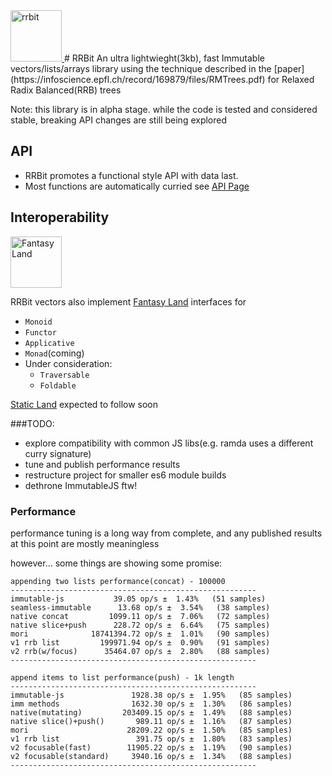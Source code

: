 <a href="https://github.com/wishfoundry/rrbit">
	<img width="82" height="82" alt="rrbit" src="https://raw.github.com/wishfoundry/rrbit/master/docs/logo-small.png">
</a>
# RRBit
An ultra lightwieght(3kb), fast Immutable vectors/lists/arrays library using the technique 
described in the [paper](https://infoscience.epfl.ch/record/169879/files/RMTrees.pdf)
for Relaxed Radix Balanced(RRB) trees

Note: this library is in alpha stage. while the code is tested and considered stable, breaking API changes are still being explored
 
## API
* RRBit promotes a functional style API with data last.
* Most functions are automatically curried 
see [API Page](https://github.com/wishfoundry/rrbit/blob/master/API.md)


## Interoperability

<a href="https://github.com/fantasyland/fantasy-land">
	<img width="82" height="82" alt="Fantasy Land" src="https://raw.github.com/puffnfresh/fantasy-land/master/logo.png">
</a>

RRBit vectors also implement [Fantasy Land](https://github.com/fantasyland/fantasy-land) interfaces for 
* `Monoid` 
* `Functor`
* `Applicative` 
* `Monad`(coming)
* Under consideration:
    * `Traversable`
    * `Foldable`


[Static Land](https://github.com/rpominov/static-land) expected to follow soon
 
 
 ###TODO:
 * explore compatibility with common JS libs(e.g. ramda uses a different curry signature)
 * tune and publish performance results
 * restructure project for smaller es6 module builds
 * dethrone ImmutableJS ftw!
 
 
 ### Performance
 performance tuning is a long way from complete, and any published results at this point are mostly meaningless 
 
 however... some things are showing some promise:
 
 ```
appending two lists performance(concat) - 100000
-------------------------------------------------------
immutable-js           39.05 op/s ±  1.43%   (51 samples)
seamless-immutable      13.68 op/s ±  3.54%   (38 samples)
native concat         1099.11 op/s ±  7.06%   (72 samples)
native slice+push      228.72 op/s ±  6.64%   (75 samples)
mori              18741394.72 op/s ±  1.01%   (90 samples)
v1 rrb list         199971.94 op/s ±  0.90%   (91 samples)
v2 rrb(w/focus)      35464.07 op/s ±  2.80%   (88 samples)
-------------------------------------------------------
```

```
append items to list performance(push) - 1k length
-------------------------------------------------------
immutable-js               1928.38 op/s ±  1.95%   (85 samples)
imm methods                1632.30 op/s ±  1.30%   (86 samples)
native(mutating)         203409.15 op/s ±  1.49%   (88 samples)
native slice()+push()       989.11 op/s ±  1.16%   (87 samples)
mori                      28209.22 op/s ±  1.50%   (85 samples)
v1 rrb list                 391.75 op/s ±  1.80%   (83 samples)
v2 focusable(fast)        11905.22 op/s ±  1.19%   (90 samples)
v2 focusable(standard)     3940.16 op/s ±  1.34%   (88 samples)
-------------------------------------------------------
```